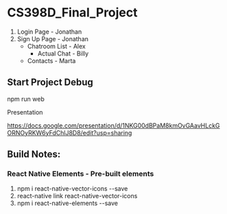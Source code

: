 # CS398D_Final_Project
1. Login Page - Jonathan
2. Sign Up Page - Jonathan
    - Chatroom List - Alex
        - Actual Chat - Billy
    - Contacts - Marta
    
## Start Project Debug
npm run web

Presentation

https://docs.google.com/presentation/d/1NKG00dBPaM8kmOvGAavHLckGORNOyRKW6yFdChlJ8D8/edit?usp=sharing

## Build Notes:
### React Native Elements - Pre-built elements
1. npm i react-native-vector-icons --save
2. react-native link react-native-vector-icons
3. npm i react-native-elements --save


